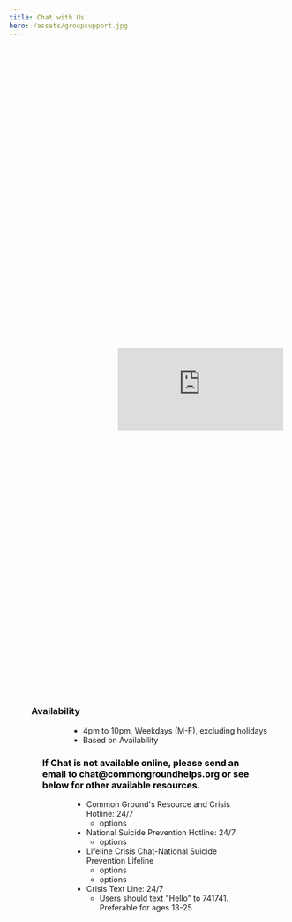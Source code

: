 ```yaml
---
title: Chat with Us
hero: /assets/groupsupport.jpg
---
```

<div style=
        "
        display: flex;
        justify-content: center;
        align-items: center;
        width: 100%;
        height: 30%;
        "
>
<div style=
        "
        margin-top: 30px;
        margin-bottom: -40px;
        height: auto;
        width: 10%;
        margin-right: 60px;
        display: flex;
        justify-contenet: center;
        ">
<iframe id="iCarolMessagingBadge" src="http://webapp.icarol.com/pub/Messaging/StatusBadge.aspx?orgNum=2194&pid=204&cc=en-US" frameborder="0" scrolling="no"></iframe>
</div>
</div>
<dl>
    <dt></dt>
    <dd>
        <p style="margin-right: 20px;">
            <h3> Availability </h3>
            <div style=
                        "
                        height: auto;
                        width: 100%;
                        margin-right: 20px;
                        padding-left: 70px;
                        "
            >
            <ul>
                <li> 4pm to 10pm, Weekdays (M-F), excluding holidays </li>
                <li> Based on Availability </li>
            </ul>
            </div>
        </p>
    </dd>
</dl>
<dl>
    <dt></dt>
    <dd>
        <p style="padding-right: 10px; padding-left: 30px; width: 70%;">
            <h3 style="color: black; padding: 0 60px 0 20px;"> If Chat is not available online, please send an email
                                       to chat@commongroundhelps.org or see below for other
                                       available resources.
            </h3>
            <ul style=" padding: 0 80px 0 100px;">
                <li> Common Ground's Resource and Crisis Hotline: 24/7
                    <ul>
                        <li> options </li>
                    </ul>
                </li>
                <li> National Suicide Prevention Hotline: 24/7
                    <ul>
                        <li> options </li>
                    </ul>
                </li>
                <li> Lifeline Crisis Chat-National Suicide Prevention Lifeline
                    <ul>
                        <li> options </li>
                        <li> options </li>
                    </ul>
                </li>
                <li> Crisis Text Line: 24/7
                    <ul>
                        <li> Users should text "Hello" to 741741. Preferable for ages 13-25 </li>
                    </ul>
                </li>
            </ul>
        </p>
    </dd>
</dl>
